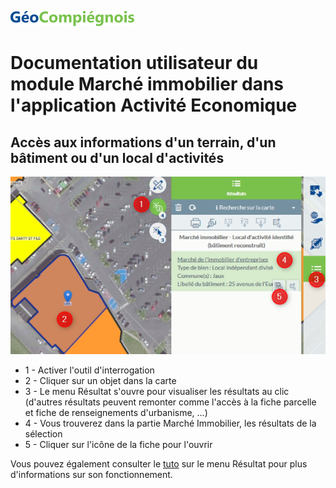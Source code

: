 ![picto](https://github.com/sigagglocompiegne/orga_gest_igeo/blob/master/doc/img/geocompiegnois_2020_reduit_v2.png)

# Documentation utilisateur du module Marché immobilier dans l'application Activité Economique

## Accès aux informations d'un terrain, d'un bâtiment ou d'un local d'activités

![picto](doc_util_clic_carte.png)

  * 1 - Activer l'outil d'interrogation
  * 2 - Cliquer sur un objet dans la carte 
  * 3 - Le menu Résultat s'ouvre pour visualiser les résultats au clic (d'autres résultats peuvent remonter comme l'accès à la fiche parcelle et fiche de renseignements d'urbanisme, ...)
  * 4 - Vous trouverez dans la partie Marché Immobilier, les résultats de la sélection
  * 5 - Cliquer sur l'icône de la fiche pour l'ouvrir

Vous pouvez également consulter le [tuto](https://geo.compiegnois.fr/portail/index.php/2020/06/20/les-outils-de-recherche/) sur le menu Résultat pour plus d'informations sur son fonctionnement.

